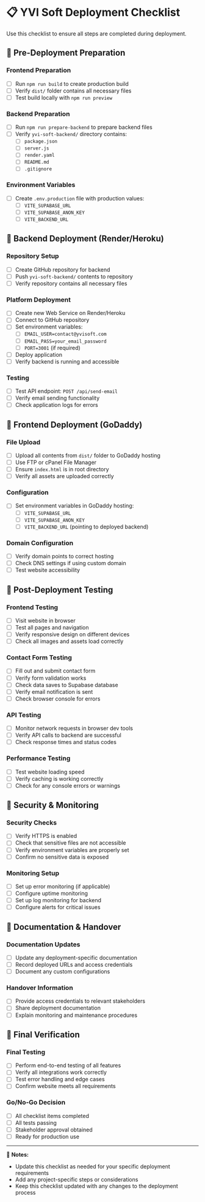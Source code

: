 # 📋 YVI Soft Deployment Checklist

Use this checklist to ensure all steps are completed during deployment.

## 🔲 Pre-Deployment Preparation

### Frontend Preparation
- [ ] Run `npm run build` to create production build
- [ ] Verify `dist/` folder contains all necessary files
- [ ] Test build locally with `npm run preview`

### Backend Preparation
- [ ] Run `npm run prepare-backend` to prepare backend files
- [ ] Verify `yvi-soft-backend/` directory contains:
  - [ ] `package.json`
  - [ ] `server.js`
  - [ ] `render.yaml`
  - [ ] `README.md`
  - [ ] `.gitignore`

### Environment Variables
- [ ] Create `.env.production` file with production values:
  - [ ] `VITE_SUPABASE_URL`
  - [ ] `VITE_SUPABASE_ANON_KEY`
  - [ ] `VITE_BACKEND_URL`

## 🔲 Backend Deployment (Render/Heroku)

### Repository Setup
- [ ] Create GitHub repository for backend
- [ ] Push `yvi-soft-backend/` contents to repository
- [ ] Verify repository contains all necessary files

### Platform Deployment
- [ ] Create new Web Service on Render/Heroku
- [ ] Connect to GitHub repository
- [ ] Set environment variables:
  - [ ] `EMAIL_USER=contact@yvisoft.com`
  - [ ] `EMAIL_PASS=your_email_password`
  - [ ] `PORT=3001` (if required)
- [ ] Deploy application
- [ ] Verify backend is running and accessible

### Testing
- [ ] Test API endpoint: `POST /api/send-email`
- [ ] Verify email sending functionality
- [ ] Check application logs for errors

## 🔲 Frontend Deployment (GoDaddy)

### File Upload
- [ ] Upload all contents from `dist/` folder to GoDaddy hosting
- [ ] Use FTP or cPanel File Manager
- [ ] Ensure `index.html` is in root directory
- [ ] Verify all assets are uploaded correctly

### Configuration
- [ ] Set environment variables in GoDaddy hosting:
  - [ ] `VITE_SUPABASE_URL`
  - [ ] `VITE_SUPABASE_ANON_KEY`
  - [ ] `VITE_BACKEND_URL` (pointing to deployed backend)

### Domain Configuration
- [ ] Verify domain points to correct hosting
- [ ] Check DNS settings if using custom domain
- [ ] Test website accessibility

## 🔲 Post-Deployment Testing

### Frontend Testing
- [ ] Visit website in browser
- [ ] Test all pages and navigation
- [ ] Verify responsive design on different devices
- [ ] Check all images and assets load correctly

### Contact Form Testing
- [ ] Fill out and submit contact form
- [ ] Verify form validation works
- [ ] Check data saves to Supabase database
- [ ] Verify email notification is sent
- [ ] Check browser console for errors

### API Testing
- [ ] Monitor network requests in browser dev tools
- [ ] Verify API calls to backend are successful
- [ ] Check response times and status codes

### Performance Testing
- [ ] Test website loading speed
- [ ] Verify caching is working correctly
- [ ] Check for any console errors or warnings

## 🔲 Security & Monitoring

### Security Checks
- [ ] Verify HTTPS is enabled
- [ ] Check that sensitive files are not accessible
- [ ] Verify environment variables are properly set
- [ ] Confirm no sensitive data is exposed

### Monitoring Setup
- [ ] Set up error monitoring (if applicable)
- [ ] Configure uptime monitoring
- [ ] Set up log monitoring for backend
- [ ] Configure alerts for critical issues

## 🔲 Documentation & Handover

### Documentation Updates
- [ ] Update any deployment-specific documentation
- [ ] Record deployed URLs and access credentials
- [ ] Document any custom configurations

### Handover Information
- [ ] Provide access credentials to relevant stakeholders
- [ ] Share deployment documentation
- [ ] Explain monitoring and maintenance procedures

## 🔲 Final Verification

### Final Testing
- [ ] Perform end-to-end testing of all features
- [ ] Verify all integrations work correctly
- [ ] Test error handling and edge cases
- [ ] Confirm website meets all requirements

### Go/No-Go Decision
- [ ] All checklist items completed
- [ ] All tests passing
- [ ] Stakeholder approval obtained
- [ ] Ready for production use

---

📝 **Notes:**
- Update this checklist as needed for your specific deployment requirements
- Add any project-specific steps or considerations
- Keep this checklist updated with any changes to the deployment process